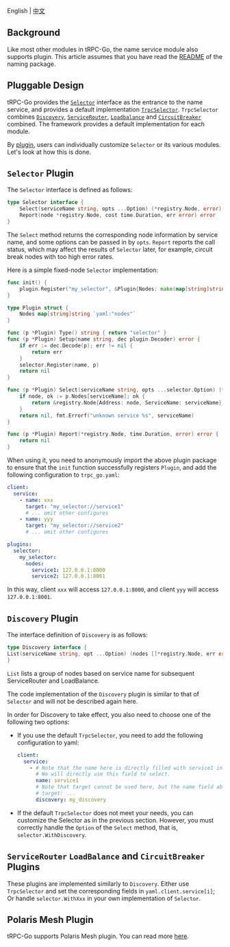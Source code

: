 English | [中文](naming.zh_CN.md)

## Background

Like most other modules in tRPC-Go, the name service module also supports plugin. This article assumes that you have read the [README](/naming/README.zh_CN.md) of the naming package.

## Pluggable Design

tRPC-Go provides the [`Selector`](/naming/selector) interface as the entrance to the name service, and provides a default implementation [`TrpcSelector`](/naming/selector/trpc_selector.go). `TrpcSelector` combines [`Discovery`](/naming/discovery), [`ServiceRouter`](/naming/servicerouter), [`Loadbalance`](/naming/loadbalance) and [`CircuitBreaker`](/naming/circuitbreaker ) combined. The framework provides a default implementation for each module.

By [plugin](/plugin), users can individually customize `Selector` or its various modules. Let's look at how this is done.

## `Selector` Plugin

The `Selector` interface is defined as follows:
```go
type Selector interface {
	Select(serviceName string, opts ...Option) (*registry.Node, error)
	Report(node *registry.Node, cost time.Duration, err error) error
}
```

The `Select` method returns the corresponding node information by service name, and some options can be passed in by `opts`. `Report` reports the call status, which may affect the results of `Selector` later, for example, circuit break nodes with too high error rates.

Here is a simple fixed-node `Selector` implementation:
```go
func init() {
    plugin.Register("my_selector", &Plugin{Nodes: make(map[string]string)})
}

type Plugin struct {
    Nodes map[string]string `yaml:"nodes"`
}

func (p *Plugin) Type() string { return "selector" }
func (p *Plugin) Setup(name string, dec plugin.Decoder) error {
    if err := dec.Decode(p); err != nil {
        return err
    }
    selector.Register(name, p)
    return nil
}

func (p *Plugin) Select(serviceName string, opts ...selector.Option) (*registry.Node, error) {
    if node, ok := p.Nodes[serviceName]; ok {
        return &registry.Node{Address: node, ServiceName: serviceName}, nil
    }
    return nil, fmt.Errorf("unknown service %s", serviceName)
}

func (p *Plugin) Report(*registry.Node, time.Duration, error) error {
    return nil
}
```
When using it, you need to anonymously import the above plugin package to ensure that the `init` function successfully registers `Plugin`, and add the following configuration to `trpc_go.yaml`:
```yaml
client:
  service:
    - name: xxx
      target: "my_selector://service1"
      # ... omit other configures
    - name: yyy
      target: "my_selector://service2"
      # ... omit other configures

plugins:
  selector:
    my_selector:
      nodes:
        service1: 127.0.0.1:8000
        service2: 127.0.0.1:8001
```
In this way, client `xxx` will access `127.0.0.1:8000`, and client `yyy` will access `127.0.0.1:8001`.

## `Discovery` Plugin

The interface definition of `Discovery` is as follows:
```go
type Discovery interface {
List(serviceName string, opt ...Option) (nodes []*registry.Node, err error)
}
```
`List` lists a group of nodes based on service name for subsequent ServiceRouter and LoadBalance.

The code implementation of the `Discovery` plugin is similar to that of `Selector` and will not be described again here.

In order for Discovery to take effect, you also need to choose one of the following two options:
- If you use the default `TrpcSelector`, you need to add the following configuration to yaml:
  ```yaml
  client:
    service:
      - # Note that the name here is directly filled with service1 instead of xxx.
        # We will directly use this field to select.
        name: service1
        # Note that target cannot be used here, but the name field above must be used to select.
        # target: ...
        discovery: my_discovery
  ```
- If the default `TrpcSelector` does not meet your needs, you can customize the Selector as in the previous section. However, you must correctly handle the `Option` of the `Select` method, that is, `selector.WithDiscovery`.

## `ServiceRouter` `LoadBalance` and `CircuitBreaker` Plugins

These plugins are implemented similarly to `Discovery`. Either use `TrpcSelector` and set the corresponding fields in `yaml.client.service[i]`; Or handle `selector.WithXxx` in your own implementation of `Selector`.

## Polaris Mesh Plugin

tRPC-Go supports Polaris Mesh plugin. You can read more [here](https://github.com/trpc-ecosystem/go-naming-polarismesh).
